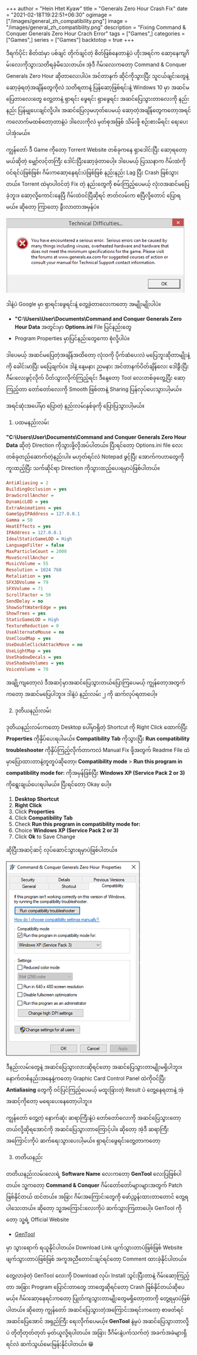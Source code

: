 +++
author = "Hein Htet Kyaw"
title = "Generals Zero Hour Crash Fix"
date = "2021-02-18T19:22:51+06:30"
ogimage = ["/images/general_zh_compatibility.png"]
image = "/images/general_zh_compatibility.png"
description = "Fixing Command & Conquer Generals Zero Hour Crach Error"
tags = ["Games",]
categories = ["Games",]
series = ["Games"]
backtotop = true
+++

ဒီရက်ပိုင်း စိတ်ထဲမှာ ပစ်ချင် တိုက်ချင်တဲ့ စိတ်ဖြစ်နေတာနဲ့ပဲ ဟိုးအရင်က ဆော့နေကျဂိမ်းလေးကိုသွားသတိရခဲ့မိသေးတယ်။ အဲ့ဒီ ဂိမ်းလေးကတော့ Command & Conquer Generals Zero Hour ဆိုတာလေးပါပဲ။ အင်တာနက် ဆိုင်ကိုသွားပြီး သူငယ်ချင်းတွေနဲ့ ဆော့ခဲ့ရတဲ့အချိန်တွေကိုလဲ သတိရတာနဲ့ ပြန်ဆော့ဖြစ်ရင်းနဲ့ Windows 10 မှာ အဆင်မပြေတာလေးတွေ တွေ့တာနဲ့ ရှာရင်း ဖွေရင်း ရှာဖွေရင်း အဆင်ပြေသွားတာလေးကို နည်းနည်း ပြန်မျှပေးချင်လို့ပါ။ အဆင်ပြေလှမဟုတ်ပေမယ့် ဆော့တဲ့အချိန်တွေကတော့အရင်ကလောက်မထစ်တော့တာနဲ့ပဲ ဒါလေးကိုလဲ မှတ်စုအဖြစ် သိမ်းဖို့ စဉ်းစားမိရင်း ရေးပေးပါအုံးမယ်။

<!--more-->

ကျွန်တော် ဒီ Game ကိုတော့ Torrent Website တစ်ခုကနေ ရှာဒေါင်းပြီး ဆော့ရတော့မယ်ဆိုတဲ့ မျှော်လင့်တကြီး ဒေါင်းပြီးဆော့ခဲ့တာပေါ့။ ဒါပေမယ့် ပြဿနာက ဂိမ်းထဲကို ဝင်ရင်ပဲဖြစ်ဖြစ်၊ ဂိမ်းကဆော့နေရင်းပဲဖြစ်ဖြစ် နည်းနည်း Lag ပြီး Crash ဖြစ်သွားတယ်။ Torrent ထဲမှာပါဝင်တဲ့ Fix တဲ့ နည်းတွေကို စမ်းကြည့်ပေမယ့် လုံးဝအဆင်မပြေခဲ့ဘူး။ ဆော့လို့ကောင်းနေပြီ ဂိမ်းထဲဝင်ပြီဆိုရင် ဇာတ်လမ်းက စပြီလို့တောင် ပြောရမယ်။ ဆိုတော့ ကြာတော့ ခွီးလာတာအမှန်ပဲ။

![Command & Conquer Generals Zero Hour Crash Error](/images/general_zh.png)

ဒါနဲ့ပဲ Google မှာ ရှာရင်းဖွေရင်းနဲ့ တွေ့ခဲ့တာလေးကတော့ အမျိုးမျိုးပါပဲ။

- **"C:\Users\User\Documents\Command and Conquer Generals Zero Hour Data** အတွင်းမှာ **Options.ini** File ပြင်နည်းတွေ
- Program Properties မှာပြင်နည်းတွေကော စုံလို့ပါပဲ။

ဒါပေမယ့် အဆင်မပြေတဲ့အချိန်အထိတော့ လုံးဝကို ပိုက်ဆံပေးလဲ မပြေဘူးဆိုတာမျိုးနဲ့ကို ခေါင်းမာပြီး မပြေချက်ပဲ။ ဒါနဲ့ နေ့မနား ညမနား အင်တာနက်ပိတ်ချိန်လေး ဒေါခွီးပြီး ဂီမ်းလေးဖွင့်လိုက် ပိတ်သွားလိုက်ကြည့်ရင်း ဒီနေ့တော့ Tool လေးတစ်ခုတွေ့ပြီး ဆော့ကြည့်တာ တော်တော်လေးကို Smooth ဖြစ်တာနဲ့ Sharing ပြန်လုပ်ပေးသွားပါ့မယ်။

အရင်ဆုံးအပေါ်မှာ ပြောတဲ့ နည်းလမ်းနှစ်ခုကို ပြောပြသွားပါ့မယ်။

1. ပထမနည်းလမ်း

**"C:\Users\User\Documents\Command and Conquer Generals Zero Hour Data** ဆိုတဲ့ Direction ကိုသွားဖို့လိုအပ်ပါတယ်။ ပြီးရင်တော့ Options.ini file လေး တစ်ခုတည်ဆောက်တဲ့နည်းပါ။ မဟုတ်ရင်လဲ Notepad ဖွင့်ပြီး အောက်ကဟာတွေကို ကူးထည့်ပြီး သက်ဆိုင်ရာ Direction ကိုသွားထည့်ပေးရမှာပဲဖြစ်ပါတယ်။

```ini
AntiAliasing = 2
BuildingOcclusion = yes
DrawScrollAnchor = 
DynamicLOD = yes
ExtraAnimations = yes
GameSpyIPAddress = 127.0.0.1
Gamma = 50
HeatEffects = yes
IPAddress = 127.0.0.1
IdealStaticGameLOD = High
LanguageFilter = false
MaxParticleCount = 2000
MoveScrollAnchor = 
MusicVolume = 55
Resolution = 1024 768
Retaliation = yes
SFX3DVolume = 79
SFXVolume = 71
ScrollFactor = 50
SendDelay = no
ShowSoftWaterEdge = yes
ShowTrees = yes
StaticGameLOD = High
TextureReduction = 0
UseAlternateMouse = no
UseCloudMap = yes
UseDoubleClickAttackMove = no
UseLightMap = yes
UseShadowDecals = yes
UseShadowVolumes = yes
VoiceVolume = 70
```

အချို့ကျတော့လဲ ဒီအဆင့်မှာအဆင်ပြေသွားတယ်ပြောကြပေမယ့် ကျွန်တော့အတွက်ကတော့ အဆင်မပြေပါဘူး။ ဒါနဲ့ပဲ နည်းလမ်း ၂ ကို ဆက်လုပ်ရတာပေါ့။

2. ဒုတိယနည်းလမ်း

ဒုတိယနည်းလမ်းကတော့ Desktop ပေါ်မှာရှိတဲ့ Shortcut ကို Right Click ထောက်ပြီး **Properties** ကိုနှိပ်ပေးရပါမယ်။ **Compatibility Tab** ကိုသွားပြီး **Run compatibility troubleshooter** ကိုနှိပ်ကြည့်လိုက်တာကလဲ Manual Fix ဖို့အတွက် Readme File ထဲမှာပြောထားတာနဲ့တူတူပဲဆိုတော့၊ **Compatibility mode** > **Run this program in compatibility mode for:** ကိုအမှန်ခြစ်ပြီး **Windows XP (Service Pack 2 or 3)** ကိုရွေးချယ်ပေးရပါမယ်။ ပြီးရင်တော့ Okay ပေါ့။ 

1. **Desktop Shortcut**
2. **Right Click**
3. Click **Properties**
4. Click **Compatibility Tab**
5. Check **Run this program in compatibility mode for:**
6. Choice **Windows XP (Service Pack 2 or 3)**
7. Click **Ok** to Save Change

ဆိုပြီးအဆင့်ဆင့် လုပ်ဆောင်သွားရမှာပဲဖြစ်ပါတယ်။

![Change compatibility Mode](/images/general_zh_compatibility.png)

ဒီနည်းလမ်းတွေနဲ့ အဆင်ပြေသွားလားဆိုရင်တော့ အဆင်ပြေသွားတာမျိုးမရှိပါဘူး။ နောက်တစ်နည်းအနေနဲ့ကတော့ Graphic Card Control Panel ထဲကိုဝင်ပြီး **Antialiasing** တွေကို ဝင်ပြင်ကြည့်ပေမယ့် မထူးခြားတဲ့ Result ပဲ တွေ့နေရတာနဲ့ အဲ့အဆင့်ကိုတော့ မရေးပေးနေတော့ပါဘူး။

ကျွန်တော် တွေ့တဲ့ နောက်ဆုံး ဆရာကြီးနဲ့ပဲ တော်တော်လေးကို အဆင်ပြေသွားတော့တယ်လို့ဆိုရအောင်ကို အဆင်ပြေသွားတာကြောင့်ပါ။ ဆိုတော့ အဲ့ဒီ ဆရာကြီးအကြောင်းကိုပဲ ဆက်ရေးသွားပေးပါ့မယ်။ ရှာရင်းဖွေရင်းတွေ့တာကတော့

3. တတိယနည်း

တတိယနည်းလမ်းလေးရဲ့ **Software Name** လေးကတော့ **GenTool** လေးပြဖြစ်ပါတယ်။ သူ့ကတော့ **Command & Conquer** ဂိမ်းတော်တော်များများအတွက် Patch ဖြစ်နိုင်တယ် ထင်တယ်။ အခြား ဂိမ်းအကြောင်းတွေကို ဖော်ညွှန်းထားတာတောင် တွေ့ရပါသေးတယ်။ ဆိုတော့ သူ့အကြောင်းလေးကိုပဲ ဆက်သွားကြတာပေါ့။ GenTool ကိုတော့ သူ့ရဲ့ Official Website

* [GenTool](https://www.gentool.net)

မှာ သွားရောက် ရယူနိုင်ပါတယ်။ Download Link ပျက်သွားတာပဲဖြစ်ဖြစ် Website ဖျက်သွားတာပဲဖြစ်ဖြစ် အကူအညီတောင်းချင်ရင်တော့ Comment ထားခဲ့နိုင်ပါတယ်။

တွေ့လာခဲ့တဲ့ GenTool လေးကို Download လုပ်၊ Install သွင်းပြီးတာနဲ့ ဂိမ်းဆော့ကြည့်တာ အခြား Program ပြောင်းတာတွေ ဘာတွေဆိုရင်တော့ Crash ဖြစ်နိုင်တယ်ဆိုပေမယ့်။ ဂိမ်းဆော့နေရင်းကတော့ ပြုတ်ကျသွားတာမျိုးတွေမရှိတော့တာကို တွေ့ရမှာပဲဖြစ်ပါတယ်။ ဆိုတော့ ကျွန်တော် အဆင်ပြေသွားတဲ့အကြောင်းအရင်းကတော့ စာဖတ်ရင် အဆင်ပြေအောင် အရှည်ကြီး ရေးလိုက်ပေမယ့်။ **GenTool** နဲ့မှပဲ အဆင်ပြေသွားတာလို့ပဲ တိုတိုတုတ်တုတ် မှတ်ယူလို့ရပါတယ်။ အခြား ဒီဂိမ်းနဲ့ပက်သက်တဲ့ အခက်အခဲများရှိရင်လဲ ဆက်သွယ်မေးမြန်းနိုင်ပါတယ်။ 😁